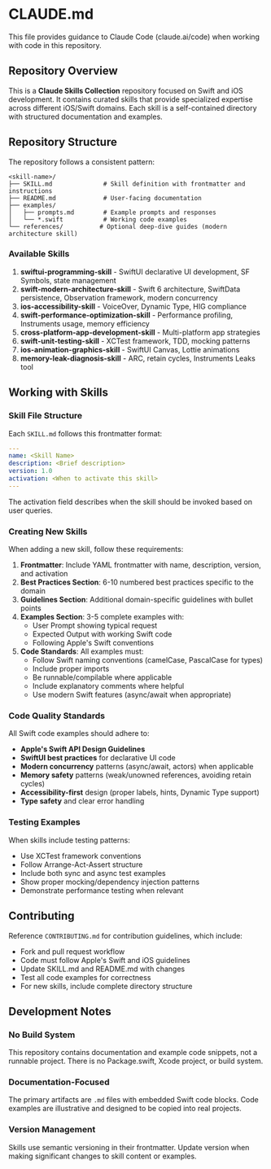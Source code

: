 # CLAUDE.md

This file provides guidance to Claude Code (claude.ai/code) when working with code in this repository.

## Repository Overview

This is a **Claude Skills Collection** repository focused on Swift and iOS development. It contains curated skills that provide specialized expertise across different iOS/Swift domains. Each skill is a self-contained directory with structured documentation and examples.

## Repository Structure

The repository follows a consistent pattern:

```
<skill-name>/
├── SKILL.md              # Skill definition with frontmatter and instructions
├── README.md             # User-facing documentation
├── examples/
│   ├── prompts.md        # Example prompts and responses
│   └── *.swift           # Working code examples
└── references/          # Optional deep-dive guides (modern architecture skill)
```

### Available Skills

1. **swiftui-programming-skill** - SwiftUI declarative UI development, SF Symbols, state management
2. **swift-modern-architecture-skill** - Swift 6 architecture, SwiftData persistence, Observation framework, modern concurrency
3. **ios-accessibility-skill** - VoiceOver, Dynamic Type, HIG compliance
4. **swift-performance-optimization-skill** - Performance profiling, Instruments usage, memory efficiency
5. **cross-platform-app-development-skill** - Multi-platform app strategies
6. **swift-unit-testing-skill** - XCTest framework, TDD, mocking patterns
7. **ios-animation-graphics-skill** - SwiftUI Canvas, Lottie animations
8. **memory-leak-diagnosis-skill** - ARC, retain cycles, Instruments Leaks tool

## Working with Skills

### Skill File Structure

Each `SKILL.md` follows this frontmatter format:
```yaml
---
name: <Skill Name>
description: <Brief description>
version: 1.0
activation: <When to activate this skill>
---
```

The activation field describes when the skill should be invoked based on user queries.

### Creating New Skills

When adding a new skill, follow these requirements:

1. **Frontmatter**: Include YAML frontmatter with name, description, version, and activation
2. **Best Practices Section**: 6-10 numbered best practices specific to the domain
3. **Guidelines Section**: Additional domain-specific guidelines with bullet points
4. **Examples Section**: 3-5 complete examples with:
   - User Prompt showing typical request
   - Expected Output with working Swift code
   - Following Apple's Swift conventions
5. **Code Standards**: All examples must:
   - Follow Swift naming conventions (camelCase, PascalCase for types)
   - Include proper imports
   - Be runnable/compilable where applicable
   - Include explanatory comments where helpful
   - Use modern Swift features (async/await when appropriate)

### Code Quality Standards

All Swift code examples should adhere to:

- **Apple's Swift API Design Guidelines**
- **SwiftUI best practices** for declarative UI code
- **Modern concurrency** patterns (async/await, actors) when applicable
- **Memory safety** patterns (weak/unowned references, avoiding retain cycles)
- **Accessibility-first** design (proper labels, hints, Dynamic Type support)
- **Type safety** and clear error handling

### Testing Examples

When skills include testing patterns:
- Use XCTest framework conventions
- Follow Arrange-Act-Assert structure
- Include both sync and async test examples
- Show proper mocking/dependency injection patterns
- Demonstrate performance testing when relevant

## Contributing

Reference `CONTRIBUTING.md` for contribution guidelines, which include:
- Fork and pull request workflow
- Code must follow Apple's Swift and iOS guidelines
- Update SKILL.md and README.md with changes
- Test all code examples for correctness
- For new skills, include complete directory structure

## Development Notes

### No Build System
This repository contains documentation and example code snippets, not a runnable project. There is no Package.swift, Xcode project, or build system.

### Documentation-Focused
The primary artifacts are `.md` files with embedded Swift code blocks. Code examples are illustrative and designed to be copied into real projects.

### Version Management
Skills use semantic versioning in their frontmatter. Update version when making significant changes to skill content or examples.
